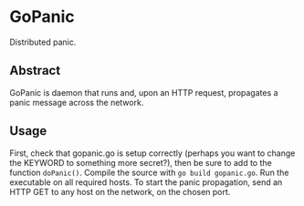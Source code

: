 GoPanic
=======
Distributed panic.

Abstract
--------
GoPanic is daemon that runs and, upon an HTTP request, propagates a panic message across the network.

Usage
-----
First, check that gopanic.go is setup correctly (perhaps you want to change the KEYWORD to something more secret?), then be sure to add to the function `doPanic()`. Compile the source with `go build gopanic.go`.  Run the executable on all required hosts.  To start the panic propagation, send an HTTP GET to any host on the network, on the chosen port.